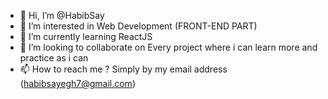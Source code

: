 - 👋 Hi, I’m @HabibSay
- 👀 I’m interested in Web Development (FRONT-END PART)
- 🌱 I’m currently learning ReactJS
- 💞️ I’m looking to collaborate on Every project where i can learn more and practice as i can
- 📫 How to reach me ? Simply by my email address (habibsayegh7@gmail.com)

<!---
HabibSay/HabibSay is a ✨ special ✨ repository because its `README.md` (this file) appears on your GitHub profile.
You can click the Preview link to take a look at your changes.
--->
